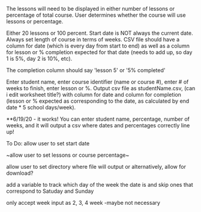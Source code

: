 The lessons will need to be displayed in either number of lessons or percentage of total course. User determines whether the course will use lessons or percentage.

Either 20 lessons or 100 percent. Start date is NOT always the current date. Always set length of course in terms of weeks. CSV file should have a column for date (which is every day from start to end) as well as a column for lesson or % completion expected for that date (needs to add up, so day 1 is 5%, day 2 is 10%, etc).

The completion column should say 'lesson 5' or '5% completed'

Enter student name, enter course identifier (name or course #), enter # of weeks to finish, enter lesson or %. Output csv file as studentName.csv, (can i edit worksheet title?) with column for date and column for completion (lesson or % expected as corresponding to the date, as calculated by end date \* 5 school days/week).

\*\*6/19/20 - it works! You can enter student name, percentage, number of weeks, and it will output a csv where dates and percentages correctly line up!

To Do:
allow user to set start date

~allow user to set lessons or course percentage~

allow user to set directory where file will output or alternatively, allow for download?

add a variable to track which day of the week the date is and skip ones that correspond to Satuday and Sunday

only accept week input as 2, 3, 4 week -maybe not necessary
